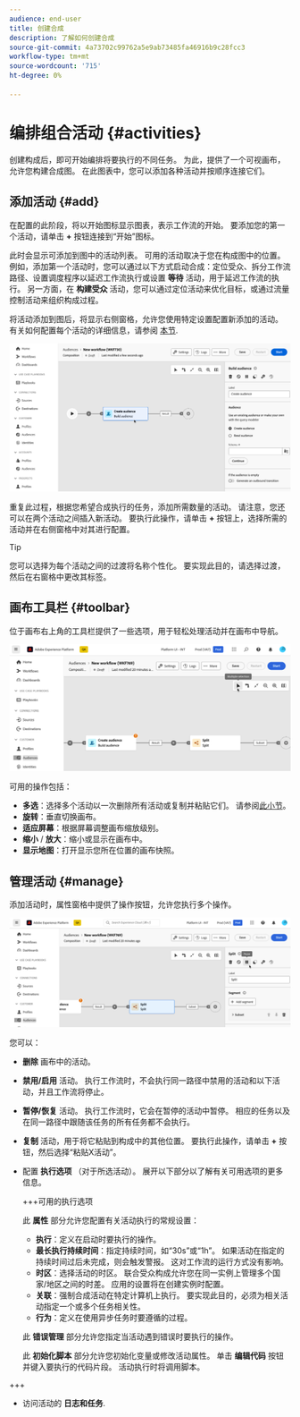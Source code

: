 ```yaml
---
audience: end-user
title: 创建合成
description: 了解如何创建合成
source-git-commit: 4a73702c99762a5e9ab73485fa46916b9c28fcc3
workflow-type: tm+mt
source-wordcount: '715'
ht-degree: 0%

---
```



# 编排组合活动 {#activities}

创建构成后，即可开始编排将要执行的不同任务。 为此，提供了一个可视画布，允许您构建合成图。 在此图表中，您可以添加各种活动并按顺序连接它们。

## 添加活动 {#add}

在配置的此阶段，将以开始图标显示图表，表示工作流的开始。 要添加您的第一个活动，请单击 **+** 按钮连接到“开始”图标。

此时会显示可添加到图中的活动列表。 可用的活动取决于您在构成图中的位置。 例如，添加第一个活动时，您可以通过以下方式启动合成：定位受众、拆分工作流路径、设置调度程序以延迟工作流执行或设置 **等待** 活动，用于延迟工作流的执行。 另一方面，在 **构建受众** 活动，您可以通过定位活动来优化目标，或通过流量控制活动来组织构成过程。

将活动添加到图后，将显示右侧窗格，允许您使用特定设置配置新添加的活动。 有关如何配置每个活动的详细信息，请参阅 [本节](activities/about-activities.md).

![](assets/composition-create-add.png)

重复此过程，根据您希望合成执行的任务，添加所需数量的活动。 请注意，您还可以在两个活动之间插入新活动。 要执行此操作，请单击 **+** 按钮上，选择所需的活动并在右侧窗格中对其进行配置。

>[!TIP]
>
>您可以选择为每个活动之间的过渡将名称个性化。 要实现此目的，请选择过渡，然后在右窗格中更改其标签。

## 画布工具栏 {#toolbar}

位于画布右上角的工具栏提供了一些选项，用于轻松处理活动并在画布中导航。

![](assets/canvas-toolbar.png)

可用的操作包括：

* **多选**：选择多个活动以一次删除所有活动或复制并粘贴它们。 请参阅[此小节](#copy)。
* **旋转**：垂直切换画布。
* **适应屏幕**：根据屏幕调整画布缩放级别。
* **缩小** / **放大**：缩小或显示在画布中。
* **显示地图**：打开显示您所在位置的画布快照。

## 管理活动 {#manage}

添加活动时，属性窗格中提供了操作按钮，允许您执行多个操作。

![](assets/activity-actions.png)

您可以：

* **删除** 画布中的活动。
* **禁用/启用** 活动。 执行工作流时，不会执行同一路径中禁用的活动和以下活动，并且工作流将停止。
* **暂停/恢复** 活动。 执行工作流时，它会在暂停的活动中暂停。 相应的任务以及在同一路径中跟随该任务的所有任务都不会执行。
* **复制** 活动，用于将它粘贴到构成中的其他位置。 要执行此操作，请单击 **+** 按钮，然后选择“粘贴X活动”。 <!-- cannot copy multiple activities ? cannot paste in another composition?-->
* 配置 **执行选项** （对于所选活动）。 展开以下部分以了解有关可用选项的更多信息。

  +++可用的执行选项

  此 **属性** 部分允许您配置有关活动执行的常规设置：

   * **执行**：定义在启动时要执行的操作。
   * **最长执行持续时间**：指定持续时间，如“30s”或“1h”。 如果活动在指定的持续时间过后未完成，则会触发警报。 这对工作流的运行方式没有影响。
   * **时区**：选择活动的时区。 联合受众构成允许您在同一实例上管理多个国家/地区之间的时差。 应用的设置将在创建实例时配置。
   * **关联**：强制合成活动在特定计算机上执行。 要实现此目的，必须为相关活动指定一个或多个任务相关性。
   * **行为**：定义在使用异步任务时要遵循的过程。

  此 **错误管理** 部分允许您指定当活动遇到错误时要执行的操作。

  此 **初始化脚本** 部分允许您初始化变量或修改活动属性。 单击 **编辑代码** 按钮并键入要执行的代码片段。 活动执行时将调用脚本。

+++

* 访问活动的 **日志和任务**.

